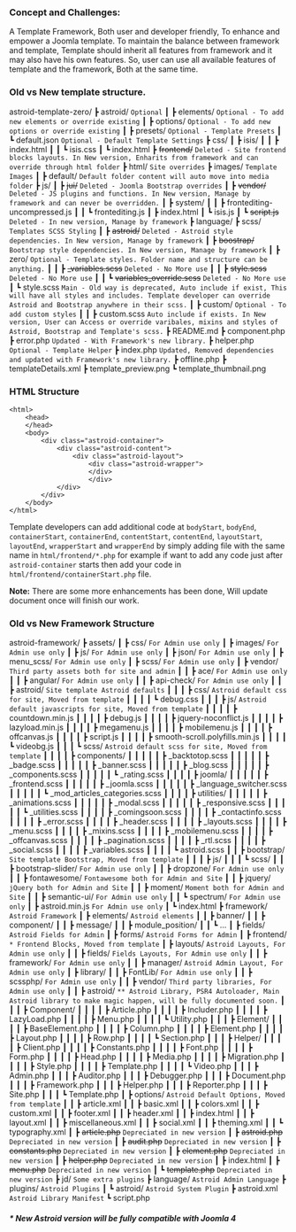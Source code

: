 ### Concept and Challenges:

A Template Framework, Both user and developer friendly, To enhance and empower a Joomla template. To maintain the balance between framework and template, Template should inherit all features from framework and it may also have his own features. So, user can use all available features of template and the framework, Both at the same time.



### Old vs New template structure.

astroid-template-zero/
┣ astroid/ `Optional`
┃ ┣ elements/ `Optional - To add new elements or override existing`
┃ ┣ options/ `Optional - To add new options or override existing`
┃ ┣ presets/ `Optional - Template Presets`
┃ ┗ default.json `Optional - Default Template Settings`
┣ css/
┃ ┣ isis/
┃ ┃ ┣ index.html
┃ ┃ ┗ isis.css
┃ ┗ index.html
┣ ~~frontend/~~ `Deleted - Site frontend blocks layouts. In New version, Enharits from framework and can override through html folder`
┣ html/ `Site overrides`
┣ images/ `Template Images`
┃ ┣ default/ `Default folder content will auto move into media folder`
┣ js/
┃ ┣ ~~jui/~~  `Deleted - Joomla Bootstrap overrides`
┃ ┣ ~~vendor/~~  `Deleted - JS plugins and functions. In New version, Manage by framework and can never be overridden.`
┃ ┣ system/
┃ ┃ ┣ frontediting-uncompressed.js
┃ ┃ ┗ frontediting.js
┃ ┣ index.html
┃ ┗ isis.js
┃ ┗ ~~script.js~~ `Deleted - In new version, Manage by framework`
┣ language/
┣ scss/ `Templates SCSS Styling`
┃ ┣ ~~astroid/~~ `Deleted - Astroid style dependencies. In New version, Manage by framework`
┃ ┣ ~~boostrap/~~ `Bootstrap style dependencies. In New version, Manage by framework`
┃ ┣ zero/ `Optional - Template styles. Folder name and structure can be anything.`
┃ ┃ ┣ ~~_variables.scss~~ `Deleted - No More use`
┃ ┃ ┣ ~~style.scss~~ `Deleted - No More use`
┃ ┃ ┗ ~~variables_override.scss~~ `Deleted - No More use`
┃ ┗ style.scss `Main - Old way is deprecated, Auto include if exist, This will have all styles and includes. Template developer can override Astroid and Bootstrap anywhere in their scss.`
┃ ┣ custom/ `Optional - To add custom styles`
┃ ┃ ┣ custom.scss `Auto include if exists. In New version, User can Access or override varibales, mixins and styles of Astroid, Bootstrap and Template's scss.`
┣ README.md
┣ component.php
┣ error.php `Updated - With Framework's new library.`
┣ helper.php `Optional - Template Helper`
┣ index.php `Updated, Removed dependencies and updated with Framework's new library.`
┣ offline.php
┣ templateDetails.xml
┣ template_preview.png
┗ template_thumbnail.png

### HTML Structure

```php+HTML
<html>
	<head>
	</head>
	<body>
		<div class="astroid-container">
			<div class="astroid-content">
				<div class="astroid-layout">
					<div class="astroid-wrapper">
					</div>
        			</div>
			</div>
		</div>
	</body>
</html>
```

Template developers can add additional code at `bodyStart`, `bodyEnd`, `containerStart`, `containerEnd`, `contentStart`, `contentEnd`, `layoutStart`, `layoutEnd`, `wrapperStart` and `wrapperEnd` by simply adding file with the same name in `html/frontend/*.php` for example if want to add any code just after `astroid-container` starts then add your code in `html/frontend/containerStart.php` file.

**Note:** There are some more enhancements has been done, Will update document once will finish our work.



### Old vs New Framework Structure

astroid-framework/
┣ assets/
┃ ┣ css/ `For Admin use only`
┃ ┣ images/ `For Admin use only`
┃ ┣ js/ `For Admin use only`
┃ ┣ json/ `For Admin use only`
┃ ┣ menu_scss/ `For Admin use only`
┃ ┣ scss/ `For Admin use only`
┃ ┣ vendor/ `Third party assets both for site and admin`
┃ ┃ ┣ ace/ `For Admin use only`
┃ ┃ ┣ angular/ `For Admin use only`
┃ ┃ ┣ api-check/ `For Admin use only`
┃ ┃ ┣ astroid/ `Site template Astroid defaults`
┃ ┃ ┃ ┣ css/ `Astroid default css for site, Moved from template`
┃ ┃ ┃ ┃ ┗ debug.css
┃ ┃ ┃ ┣ js/ `Astroid default javascripts for site, Moved from template`
┃ ┃ ┃ ┃ ┣ countdown.min.js
┃ ┃ ┃ ┃ ┣ debug.js
┃ ┃ ┃ ┃ ┣ jquery-noconflict.js
┃ ┃ ┃ ┃ ┣ lazyload.min.js
┃ ┃ ┃ ┃ ┣ megamenu.js
┃ ┃ ┃ ┃ ┣ mobilemenu.js
┃ ┃ ┃ ┃ ┣ offcanvas.js
┃ ┃ ┃ ┃ ┣ script.js
┃ ┃ ┃ ┃ ┣ smooth-scroll.polyfills.min.js
┃ ┃ ┃ ┃ ┗ videobg.js
┃ ┃ ┃ ┗ scss/ `Astroid default scss for site, Moved from template`
┃ ┃ ┃ ┃ ┣ components/
┃ ┃ ┃ ┃ ┃ ┣ _backtotop.scss
┃ ┃ ┃ ┃ ┃ ┣ _badge.scss
┃ ┃ ┃ ┃ ┃ ┣ _banner.scss
┃ ┃ ┃ ┃ ┃ ┣ _blog.scss
┃ ┃ ┃ ┃ ┃ ┣ _components.scss
┃ ┃ ┃ ┃ ┃ ┗ _rating.scss
┃ ┃ ┃ ┃ ┣ joomla/
┃ ┃ ┃ ┃ ┃ ┣ _frontend.scss
┃ ┃ ┃ ┃ ┃ ┣ _joomla.scss
┃ ┃ ┃ ┃ ┃ ┣ _language_switcher.scss
┃ ┃ ┃ ┃ ┃ ┗ _mod_articles_categories.scss
┃ ┃ ┃ ┃ ┣ utilities/
┃ ┃ ┃ ┃ ┃ ┣ _animations.scss
┃ ┃ ┃ ┃ ┃ ┣ _modal.scss
┃ ┃ ┃ ┃ ┃ ┣ _responsive.scss
┃ ┃ ┃ ┃ ┃ ┗ _utilities.scss
┃ ┃ ┃ ┃ ┣ _comingsoon.scss
┃ ┃ ┃ ┃ ┣ _contactinfo.scss
┃ ┃ ┃ ┃ ┣ _error.scss
┃ ┃ ┃ ┃ ┣ _header.scss
┃ ┃ ┃ ┃ ┣ _layouts.scss
┃ ┃ ┃ ┃ ┣ _menu.scss
┃ ┃ ┃ ┃ ┣ _mixins.scss
┃ ┃ ┃ ┃ ┣ _mobilemenu.scss
┃ ┃ ┃ ┃ ┣ _offcanvas.scss
┃ ┃ ┃ ┃ ┣ _pagination.scss
┃ ┃ ┃ ┃ ┣ _rtl.scss
┃ ┃ ┃ ┃ ┣ _social.scss
┃ ┃ ┃ ┃ ┣ _variables.scss
┃ ┃ ┃ ┃ ┗ astroid.scss
┃ ┃ ┣ bootstrap/ `Site template Bootstrap, Moved from template`
┃ ┃ ┃ ┣ js/
┃ ┃ ┃ ┗ scss/
┃ ┃ ┣ bootstrap-slider/ `For Admin use only`
┃ ┃ ┣ dropzone/ `For Admin use only`
┃ ┃ ┣ fontawesome/ `Fontawesome both for Admin and Site`
┃ ┃ ┣ jquery/ `jQuery both for Admin and Site`
┃ ┃ ┣ moment/ `Moment both for Admin and Site`
┃ ┃ ┣ semantic-ui/ `For Admin use only`
┃ ┃ ┗ spectrum/ `For Admin use only`
┃ ┣ astroid.min.js `For Admin use only`
┃ ┗ index.html
┣ framework/ `Astroid Framework`
┃ ┣ elements/ `Astroid elements`
┃ ┃ ┣ banner/ 
┃ ┃ ┣ component/
┃ ┃ ┣ message/
┃ ┃ ┣ module_position/
┃ ┃ ┗ ...
┃ ┣ fields/ `Astroid Fields for Admin`
┃ ┣ forms/ `Astroid Forms for Admin`
┃ ┣ frontend/ `* Frontend Blocks, Moved from template`
┃ ┣ layouts/ `Astroid Layouts, For Admin use only`
┃ ┃ ┣ fields/ `Fields Layouts, For Admin use only`
┃ ┃ ┣ framework/ `For Admin use only`
┃ ┃ ┣ manager/ `Astroid Admin Layout, For Admin use only`
┃ ┣ library/
┃ ┃ ┣ FontLib/ `For Admin use only`
┃ ┃ ┣ scssphp/ `For Admin use only`
┃ ┃ ┣ vendor/ `Third party libraries, For Admin use only`
┃ ┃ ┣ astroid/ `** Astroid Library, PSR4 Autoloader, Main Astroid library to make magic happen, will be fully documented soon.`
┃ ┃ ┃ ┣ Component/
┃ ┃ ┃ ┃ ┣ Article.php
┃ ┃ ┃ ┃ ┣ Includer.php
┃ ┃ ┃ ┃ ┣ LazyLoad.php
┃ ┃ ┃ ┃ ┣ Menu.php
┃ ┃ ┃ ┃ ┗ Utility.php
┃ ┃ ┃ ┣ Element/
┃ ┃ ┃ ┃ ┣ BaseElement.php
┃ ┃ ┃ ┃ ┣ Column.php
┃ ┃ ┃ ┃ ┣ Element.php
┃ ┃ ┃ ┃ ┣ Layout.php
┃ ┃ ┃ ┃ ┣ Row.php
┃ ┃ ┃ ┃ ┗ Section.php
┃ ┃ ┃ ┣ Helper/
┃ ┃ ┃ ┃ ┣ Client.php
┃ ┃ ┃ ┃ ┣ Constants.php
┃ ┃ ┃ ┃ ┣ Font.php
┃ ┃ ┃ ┃ ┣ Form.php
┃ ┃ ┃ ┃ ┣ Head.php
┃ ┃ ┃ ┃ ┣ Media.php
┃ ┃ ┃ ┃ ┣ Migration.php
┃ ┃ ┃ ┃ ┣ Style.php
┃ ┃ ┃ ┃ ┣ Template.php
┃ ┃ ┃ ┃ ┗ Video.php
┃ ┃ ┃ ┣ Admin.php
┃ ┃ ┃ ┣ Auditor.php
┃ ┃ ┃ ┣ Debugger.php
┃ ┃ ┃ ┣ Document.php
┃ ┃ ┃ ┣ Framework.php
┃ ┃ ┃ ┣ Helper.php
┃ ┃ ┃ ┣ Reporter.php
┃ ┃ ┃ ┣ Site.php
┃ ┃ ┃ ┗ Template.php
┃ ┣ options/ `Astroid Default Options, Moved from template`
┃ ┃ ┣ article.xml
┃ ┃ ┣ basic.xml
┃ ┃ ┣ colors.xml
┃ ┃ ┣ custom.xml
┃ ┃ ┣ footer.xml
┃ ┃ ┣ header.xml
┃ ┃ ┣ index.html
┃ ┃ ┣ layout.xml
┃ ┃ ┣ miscellaneous.xml
┃ ┃ ┣ social.xml
┃ ┃ ┣ theming.xml
┃ ┃ ┗ typography.xml
┃ ┣ ~~article.php~~ `Depreciated in new version`
┃ ┣ ~~astroid.php~~ `Depreciated in new version`
┃ ┣ ~~audit.php~~ `Depreciated in new version`
┃ ┣ ~~constants.php~~ `Depreciated in new version`
┃ ┣ ~~element.php~~ `Depreciated in new version`
┃ ┣ ~~helper.php~~ `Depreciated in new version`
┃ ┣ index.html
┃ ┣ ~~menu.php~~ `Depreciated in new version`
┃ ┗ ~~template.php~~ `Depreciated in new version`
┣ jd/ `Some extra plugins`
┣ language/ `Astroid Admin Language`
┣ plugins/ `Astroid Plugins`
┃ ┗ astroid/ `Astroid System Plugin`
┣ astroid.xml `Astroid Library Manifest`
┗ script.php

##### * New Astroid version will be fully compatible with Joomla 4
